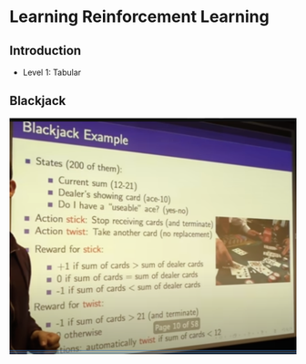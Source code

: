# Learning Reinforcement Learning

## Introduction

- Level 1: Tabular

## Blackjack

![Simplified Blackjack](static/blackjack.png)
